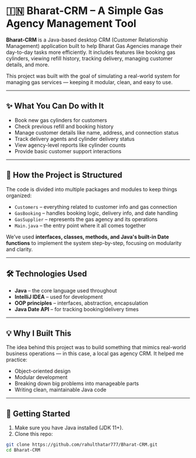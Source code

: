 # 🇮🇳 Bharat-CRM – A Simple Gas Agency Management Tool

**Bharat-CRM** is a Java-based desktop CRM (Customer Relationship Management) application built to help Bharat Gas Agencies manage their day-to-day tasks more efficiently. It includes features like booking gas cylinders, viewing refill history, tracking delivery, managing customer details, and more.

This project was built with the goal of simulating a real-world system for managing gas services — keeping it modular, clean, and easy to use.

---

## ✨ What You Can Do with It

- Book new gas cylinders for customers  
- Check previous refill and booking history  
- Manage customer details like name, address, and connection status  
- Track delivery agents and cylinder delivery status  
- View agency-level reports like cylinder counts  
- Provide basic customer support interactions

---

## 🧩 How the Project is Structured

The code is divided into multiple packages and modules to keep things organized:

- `Customers` – everything related to customer info and gas connection
- `GasBooking` – handles booking logic, delivery info, and date handling
- `GasSupplier` – represents the gas agency and its operations
- `Main.java` – the entry point where it all comes together

We’ve used **interfaces, classes, methods, and Java's built-in Date functions** to implement the system step-by-step, focusing on modularity and clarity.

---

## 🛠 Technologies Used

- **Java** – the core language used throughout
- **IntelliJ IDEA** – used for development
- **OOP principles** – interfaces, abstraction, encapsulation
- **Java Date API** – for tracking booking/delivery times

---

## 💡 Why I Built This

The idea behind this project was to build something that mimics real-world business operations — in this case, a local gas agency CRM. It helped me practice:

- Object-oriented design
- Modular development
- Breaking down big problems into manageable parts
- Writing clean, maintainable Java code

---

## 🔧 Getting Started

1. Make sure you have Java installed (JDK 11+).
2. Clone this repo:
```bash
git clone https://github.com/rahulthatar777/Bharat-CRM.git
cd Bharat-CRM
